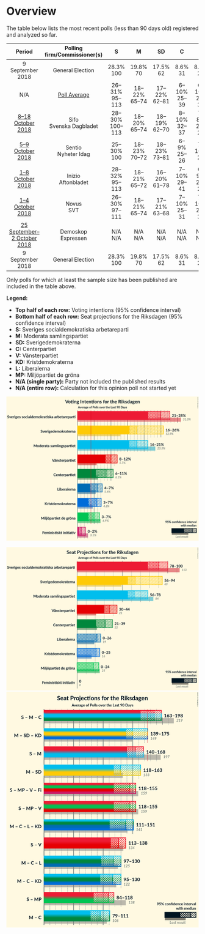 # Overview

The table below lists the most recent polls (less than 90 days old) registered and analyzed so far.

| Period     | Polling firm/Commissioner(s) | S | M | SD | C | V | KD | L | MP |
|:----------:|:----------------------------:|:--:|:--:|:--:|:--:|:--:|:--:|:--:|:--:|
| 9 September 2018 | General Election | 28.3% <br> 100 | 19.8% <br> 70 | 17.5% <br> 62 | 8.6% <br> 31 | 8.0% <br> 28 | 6.3% <br> 22 | 5.5% <br> 20 | 4.4% <br> 16 |
| N/A | [Poll Average](average.html) | 26–31% <br> 95–113 | 18–22% <br> 65–74 | 17–22% <br> 62–81 | 6–10% <br> 25–39 | 6–10% <br> 22–31 | 5–7% <br> 18–28 | 4–6% <br> 0–22 | 4–6% <br> 0–22 |
| [8–18 October 2018](2018-10-18-Sifo.html) | Sifo <br> Svenska Dagbladet | 28–30% <br> 100–113 | 18–20% <br> 65–74 | 18–19% <br> 62–70 | 8–10% <br> 32–37 | 7–8% <br> 26–29 | 6–7% <br> 19–23 | 4–5% <br> 16–20 | 4–5% <br> 0–16 |
| [5–9 October 2018](2018-10-09-Sentio.html) | Sentio <br> Nyheter Idag | 25–30% <br> 100 | 18–23% <br> 70–72 | 18–23% <br> 73–81 | 6–9% <br> 25–26 | 7–10% <br> 27 | 4–7% <br> 21–23 | 3–6% <br> 0–16 | 4–7% <br> 17–22 |
| [1–8 October 2018](2018-10-08-Inizio.html) | Inizio <br> Aftonbladet | 28–32% <br> 95–113 | 18–21% <br> 65–72 | 16–20% <br> 61–78 | 7–10% <br> 29–41 | 6–9% <br> 22–27 | 5–8% <br> 18–23 | 4–6% <br> 0–24 | 3–5% <br> 0–17 |
| [1–4 October 2018](2018-10-04-Novus.html) | Novus <br> SVT | 26–30% <br> 97–111 | 18–21% <br> 65–74 | 17–21% <br> 63–68 | 7–10% <br> 25–31 | 7–10% <br> 25–32 | 5–7% <br> 23–28 | 4–6% <br> 0–21 | 4–5% <br> 0–17 |
| [25 September–2 October 2018](2018-10-02-Demoskop.html) | Demoskop <br> Expressen | N/A <br> N/A | N/A <br> N/A | N/A <br> N/A | N/A <br> N/A | N/A <br> N/A | N/A <br> N/A | N/A <br> N/A | N/A <br> N/A |
| 9 September 2018 | General Election | 28.3% <br> 100 | 19.8% <br> 70 | 17.5% <br> 62 | 8.6% <br> 31 | 8.0% <br> 28 | 6.3% <br> 22 | 5.5% <br> 20 | 4.4% <br> 16 |

Only polls for which at least the sample size has been published are included in the table above.

**Legend:**
+ **Top half of each row:** Voting intentions (95% confidence interval)
+ **Bottom half of each row:** Seat projections for the Riksdagen (95% confidence interval)
+ **S:** Sveriges socialdemokratiska arbetareparti
+ **M:** Moderata samlingspartiet
+ **SD:** Sverigedemokraterna
+ **C:** Centerpartiet
+ **V:** Vänsterpartiet
+ **KD:** Kristdemokraterna
+ **L:** Liberalerna
+ **MP:** Miljöpartiet de gröna
+ **N/A (single party):** Party not included the published results
+ **N/A (entire row):** Calculation for this opinion poll not started yet


![Graph with voting intentions not yet produced](average.png "Voting Intentions")

![Graph with seats not yet produced](average-seats.png "Seats")
![Graph with coalitions seats not yet produced](average-coalitions-seats.png "Coalitions Seats")
